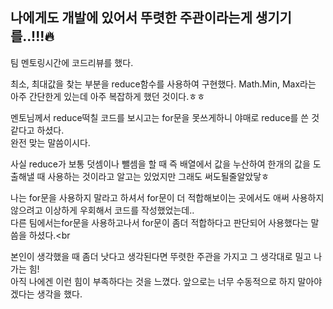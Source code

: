 ## 나에게도 개발에 있어서 뚜렷한 주관이라는게 생기기를..!!!🔥
팀 멘토링시간에 코드리뷰를 했다.

최소, 최대값을 찾는 부분을 reduce함수를 사용하여 구현했다.
Math.Min, Max라는 아주 간단한게 있는데 아주 복잡하게 했던 것이다.ㅎㅎ

멘토님께서 reduce떡칠 코드를 보시고는 for문을 못쓰게하니 야매로 reduce를 쓴 것 같다고 하셨다.<br>
완전 맞는 말씀이시다.

사실 reduce가 보통 덧셈이나 뺄셈을 할 때 즉 배열에서 값을 누산하여 한개의 값을 도출해낼 때 사용하는 것이라고 알고는 있었지만 그래도 써도될줄알았닿ㅎ

나는 for문을 사용하지 말라고 하셔서 for문이 더 적합해보이는 곳에서도 애써 사용하지 않으려고 이상하게 우회해서 코드를 작성했었는데..<br>
다른 팀에서는for문을 사용하고나서 for문이 좀더 적합하다고 판단되어 사용했다는 말씀을 하셨다.<br
>
본인이 생각했을 때 좀더 낫다고 생각된다면 뚜렷한 주관을 가지고 그 생각대로 밀고 나가는 힘!<br>
아직 나에겐 이런 힘이 부족하다는 것을 느꼈다.
앞으로는 너무 수동적으로 하지 말아야겠다는 생각을 했다.


